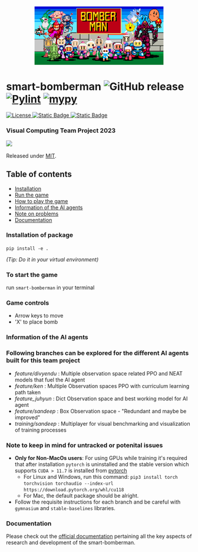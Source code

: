 <p align="center">
  <img src="src/graphics/bomberman_title.png" width="350" title="hover text">
</p>

# smart-bomberman ![GitHub release](https://img.shields.io/github/release/sandeep-selvaraj/smart-bomberman?include_prereleases=&sort=semver&color=blue)[![Pylint](https://github.com/sandeep-selvaraj/smart-bomberman/actions/workflows/pylint.yml/badge.svg)](https://github.com/sandeep-selvaraj/smart-bomberman/actions/workflows/pylint.yml) [![mypy](https://github.com/sandeep-selvaraj/smart-bomberman/actions/workflows/mypy.yml/badge.svg?branch=master)](https://github.com/sandeep-selvaraj/smart-bomberman/actions/workflows/mypy.yml)
<a href="https://github.com/sandeep-selvaraj/smart-bomberman/blob/master/LICENSE">
  <img alt="License" src="https://img.shields.io/badge/license-MIT-yellow">
</a>
<a href="https://tu-dresden.de/?set_language=en">
  <img alt="Static Badge" src="https://img.shields.io/badge/Technical University-Dresden-blue">
</a>

<a href="https://imld.de/en/">
  <img alt="Static Badge" src="https://img.shields.io/badge/Faculty-IMLD-green">
</a>

### Visual Computing Team Project 2023

[![](https://dcbadge.vercel.app/api/server/CpHsfRzCk)](https://discord.gg/CpHsfRzCk)

Released under [MIT](/LICENSE). 

## Table of contents

- [Installation](#installation-of-package)
- [Run the game](#to-start-the-game)
- [How to play the game](#game-controls)
- [Information of the AI agents](#information-of-the-ai-agents)
- [Note on problems](#note-to-keep-in-mind-for-untracked-or-potenital-issues)
- [Documentation](#documentation)

### Installation of package
`pip install -e .` 

_(Tip: Do it in your virtual environment)_


### To start the game

run `smart-bomberman` in your terminal

### Game controls
- Arrow keys to move
- 'X' to place bomb


### Information of the AI agents
### Following branches can be explored for the different AI agents built for this team project

- _feature/divyendu_ : Multiple observation space related PPO and NEAT models that fuel the AI agent
- _feature/ken_ : Multiple Observation spaces PPO with curriculum learning path taken
- _feature_juhyun_ : Dict Observation space and best working model for AI agent
- _feature/sandeep_ : Box Observation space - "Redundant and maybe be improved"
- _training/sandeep_ : Multiplayer for visual benchmarking and visualization of training processes

### Note to keep in mind for untracked or potenital issues

- **Only for Non-MacOs users**: For using GPUs while training it's required that after installation
`pytorch` is uninstalled and the stable version which supports
`CUDA > 11.7` is installed from [pytorch](https://pytorch.org/)
  - For Linux and Windows, run this command: `pip3 install torch torchvision torchaudio --index-url https://download.pytorch.org/whl/cu118`
  - For Mac, the default package should be alright. 
- Follow the requisite instructions for each branch and be careful with `gymnasium` and `stable-baselines` libraries. 

### Documentation

Please check out the [official documentation](https://cloudstore.zih.tu-dresden.de/index.php/s/f5Dr3pppn6ySrcp) 
pertaining all the key aspects of research and development of the smart-bomberman.